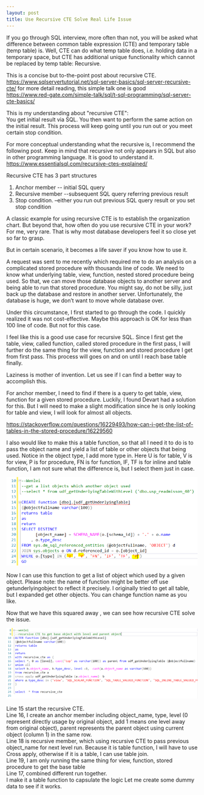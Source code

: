 ```yaml
---
layout: post
title: Use Recursive CTE Solve Real Life Issue
---
```


If you go through SQL interview, more often than not, you will be asked what difference between common table expression (CTE) and temporary table (temp table) is. Well, CTE can do what temp table does, i.e. holding data in a temporary space, but CTE has additional unique functionality which cannot be replaced by temp table: Recursive.  

This is a concise but to-the-point post about recursive CTE.  
<https://www.sqlservertutorial.net/sql-server-basics/sql-server-recursive-cte/> 
for more detail reading, this simple talk one is good  
<https://www.red-gate.com/simple-talk/sql/t-sql-programming/sql-server-cte-basics/>  

This is my understanding about "recursive CTE":   
You get initial result via SQL. You then want to perform the same action on the initial result. This process will keep going until you run out or you meet certain stop condition.  

For more conceptual understanding what the recursive is, I recommend the following post. Keep in mind that recursive not only appears in SQL but also in other programming language. It is good to understand it.    
<https://www.essentialsql.com/recursive-ctes-explained/>     

Recursive CTE has 3 part structures   
1.	Anchor member   -- initial SQL query  
2.	Recursive member  --subsequent SQL query referring previous result  
3.	Stop condition.    –either you run out previous SQL query result or you set stop condition  

A classic example for using recursive CTE is to establish the organization chart. But beyond that, how often do you use recursive CTE in your work? For me, very rare. That is why most database developers feel it so close yet so far to grasp.  

But in certain scenario, it becomes a life saver if you know how to use it.  

A request was sent to me recently which required me to do an analysis on a complicated stored procedure with thousands line of code. We need to know what underlying table, view, function, nested stored procedure being used. So that, we can move those database objects to another server and being able to run that stored procedure. You might say, do not be silly, just back up the database and restore in another server.  Unfortunately, the database is huge, we don’t want to move whole database over.  

Under this circumstance, I first started to go through the code. I quickly realized it was not cost-effective. Maybe this approach is OK for less than 100 line of code.  But not for this case.  

I feel like this is a good use case for recursive SQL. Since I first get the table, view, called function, called stored procedure in the first pass, I will further do the same thing for the view, function and stored procedure I get from first pass. This process will goes on and on until I reach base table finally.    

Laziness is mother of invention. Let us see if I can find a better way to accomplish this.  

For anchor member, I need to find if there is a query to get table, view, function for a given stored procedure. Luckily, I found Devart had a solution for this. But I will need to make a slight modification since he is only looking for table and view, I will look for almost all objects.  

<https://stackoverflow.com/questions/16229493/how-can-i-get-the-list-of-tables-in-the-stored-procedure/16229560>  

I also would like to make this a table function, so that all I need it to do is to pass the object name and yield a list of table or other objects that being used.  Notice in the object type, I add more type in.  Here U is for table, V is for view, P is for procedure, FN is for function,  IF, TF is for inline and table function, I am not sure what the difference is, but I select them just in case.  

<img src="/images/blog32/base_function.PNG">  

Now I can use this function to get a list of object which used by a given object. Please note: the name of function might be better off use getunderlyingobject to reflect it precisely. I originally tried to get all table, but I expanded get other objects.  You can change function name as you like.  

Now that we have this squared away , we can see how recursive CTE  solve the issue.  

<img src="/images/blog32/get_all_function.PNG">  

Line 15 start the recursive CTE.   
Line 16, I create an anchor member including object_name, type, level (0 represent directly usage by original object, add 1 means one level away from original object), parent represents the parent object using current object (column 1) in the same row.    
Line 18 is recursive member, which using recursive CTE to pass previous object_name for next level run. Because it is table function, I will have to use Cross apply, otherwise if it is a table, I can use table join.  
Line 19, I am only running the same thing for view, function, stored procedure to get the base table  
Line 17, combined different run together.    
I make it a table function to capsulate the logic Let me create some dummy data to see if it works.  





